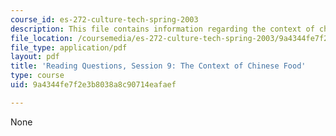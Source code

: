 ```yaml
---
course_id: es-272-culture-tech-spring-2003
description: This file contains information regarding the context of chinese food.
file_location: /coursemedia/es-272-culture-tech-spring-2003/9a4344fe7f2e3b8038a8c90714eafaef_MITES_272S03_q09.pdf
file_type: application/pdf
layout: pdf
title: 'Reading Questions, Session 9: The Context of Chinese Food'
type: course
uid: 9a4344fe7f2e3b8038a8c90714eafaef

---
```

None